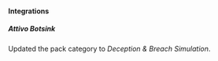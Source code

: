 
#### Integrations

##### Attivo Botsink
Updated the pack category to *Deception & Breach Simulation*.